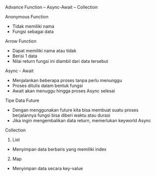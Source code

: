Advance Function – Async-Await – Collection

Anonymous Function
- Tidak memiliki nama
- Fungsi sebagai data

Arrow Function
- Dapat memiliki nama atau tidak
- Berisi 1 data
- Nilai return fungsi ini diambil dari data tersebut

Async - Await
- Menjalankan beberapa proses tanpa perlu menunggu
- Proses ditulis dalam bentuk fungsi
- Await akan menuggu hingga proses Async selesai

Tipe Data Future
- Dengan menggunakan future kita bisa membuat suatu proses berjalannya fungsi bisa diberi waktu atau durasi
- Jika ingin mengembalikan data return, memerlukan keyworld Async

Collection
1. List
- Menyimpan data berbaris yang memiliki index
2. Map
- Menyimpan data secara key-value 